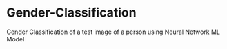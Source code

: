# Gender-Classification
Gender Classification of a test image of a person using Neural Network ML Model
